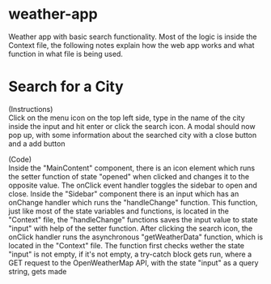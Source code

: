 # weather-app
Weather app with basic search functionality. Most of the logic is inside the Context file, the following notes explain how the web app works and what function in what file is being used.

# Search for a City

(Instructions)    
Click on the menu icon on the top left side, type in the name of the city inside the input and hit enter or click the search icon. A modal should now pop up, with some information about the searched city with a close button and a add button

(Code)  
Inside the "MainContent" component, there is an icon element which runs the setter function of state "opened" when clicked and changes it to the opposite value. The onClick event handler toggles the sidebar to open and close. Inside the "Sidebar" component there is an input which has an onChange handler which runs the "handleChange" function. This function, just like most of the state variables and functions, is located in the "Context" file, the "handleChange" functions saves the input value to state "input" with help of the setter function. After clicking the search icon, the onClick handler runs the asynchronous "getWeatherData" function, which is located in the "Context" file. The function first checks wether the state "input" is not empty, if it's not empty, a try-catch block gets run, where a GET request to the OpenWeatherMap API, with the state "input" as a query string, gets made 
